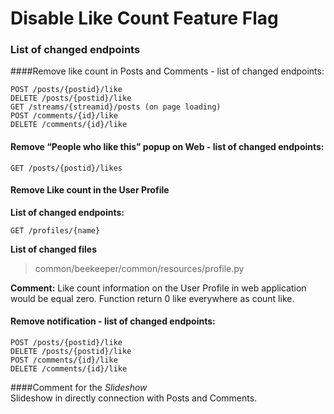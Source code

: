 # Disable Like Count Feature Flag

### List of changed endpoints
####Remove like count in Posts and Comments - list of changed endpoints:
```
POST /posts/{postid}/like
DELETE /posts/{postid}/like
GET /streams/{streamid}/posts (on page loading)
POST /comments/{id}/like
DELETE /comments/{id}/like
```
#### Remove “People who like this” popup on Web  - list of changed endpoints:
```
GET /posts/{postid}/likes
```
#### Remove Like count in the User Profile
**List of changed endpoints:**
```
GET /profiles/{name}
```
**List of changed files**  
> common/beekeeper/common/resources/profile.py  

**Comment:**
Like count information on the User Profile in web application would be equal zero. 
Function return 0 like everywhere as count like.

#### Remove notification - list of changed endpoints:
```
POST /posts/{postid}/like
DELETE /posts/{postid}/like
POST /comments/{id}/like
DELETE /comments/{id}/like
```

####Comment for the *Slideshow*  
Slideshow in directly connection with Posts and Comments.